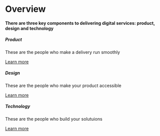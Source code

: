 <h1 class='text-center'>Overview</h1>
<h4 class='text-center'>There are three key components to delivering digital services: product, design and technology</h4>

<div class="container">
  <div class="row">
    <div class="col-sm">
      <div class="card-body card-border">
	      <h5 class="card-title">Product</h5>
	      <p class="card-text">These are the people who make a delivery run smoothly</p>
	      <a href="#" class="btn btn-success">Learn more</a>
	    </div>
    </div>
    <div class="col-sm">
      <div class="card-body card-border">
	      <h5 class="card-title">Design</h5>
	      <p class="card-text">These are the people who make your product accessible</p>
	      <a href="#" class="btn btn-success">Learn more</a>
	    </div>
    </div>
    <div class="col-sm">
      <div class="card-body card-border">
	      <h5 class="card-title">Technology</h5>
	      <p class="card-text">These are the people who build your solutuions</p>
	      <a href="#" class="btn btn-success">Learn more</a>
	    </div>
    </div>
  </div>
</div>
